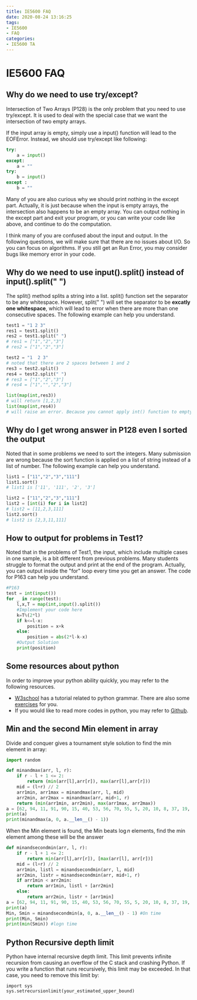 ```yaml
---
title: IE5600 FAQ
date: 2020-08-24 13:16:25
tags:
- IE5600
- FAQ
categories:
- IE5600 TA
---
```


# IE5600 FAQ

## Why do we need to use try/except?

Intersection of Two Arrays (P128) is the only problem that you need to use try/except. It is used to deal with the special case that we want the intersection of two empty arrays.

If the input array is empty, simply use a input() function will lead to the EOFError. Instead, we should use try/except like following:
```python
try:
	a = input()
except:
	a = ""
try:
	b = input()
except :
	b = ""
```

Many of you are also curious why we should print nothing in the except part. Actually, it is just because when the input is empty arrays, the intersection also happens to be an empty array. You can output nothing in the except part and exit your program, or you can write your code like above, and continue to do the computation.

I think many of you are confused about the input and output. In the following questions, we will make sure that there are no issues about I/O. So you can focus on algorithms. If you still get an Run Error, you may consider bugs like memory error in your code.

## Why do we need to use input().split() instead of input().split(" ")

The split() method splits a string into a list. split() function set the separator to be any whitespace. However, split(" ") will set the separator to be **excatly one whitespace**, which will lead to error when there are more than one consecutive spaces. The following example can help you understand.
```python
test1 = "1 2 3"
res1 = test1.split()
res2 = test1.split(" ")
# res1 = ["1","2","3"]
# res2 = ["1","2","3"]

test2 = "1  2 3"
# noted that there are 2 spaces between 1 and 2
res3 = test2.split()
res4 = test2.split(" ")
# res3 = ["1","2","3"]
# res4 = ["1","","2","3"]

list(map(int,res3))
# will return [1,2,3]
list(map(int,res4))
# will raise an error. Because you cannot apply int() function to empty string "".
```

## Why do I get wrong answer in P128 even I sorted the output

Noted that in some problems we need to sort the integers. Many submission are wrong because the sort function is applied on a list of string instead of a list of number. The following example can help you understand.
```python
list1 = ["11","2","3","111"]
list1.sort()
# list1 is ['11', '111', '2', '3']

list2 = ["11","2","3","111"]
list2 = [int(i) for i in list2]
# list2 = [11,2,3,111]
list2.sort()
# list2 is [2,3,11,111]
```

## How to output for problems in Test1?

Noted that in the problems of Test1, the input, which include multiple cases in one sample, is a bit different from previous problems. Many students struggle to format the output and print at the end of the program. Actually, you can output inside the "for" loop every time you get an answer.  The code for P163 can help you understand.

```python
#P163
test = int(input())
for _ in range(test):
    l,x,T = map(int,input().split())
    #Implement your code here
    k=T%(2*l)
    if k<=l-x:
        position = x+k 
    else:
        position = abs(2*l-k-x)
    #Output Solution
    print(position)
```

## Some resources about python

In order to improve your python ability quickly, you may refer to the following resources.

- [W3school](https://www.w3schools.com/python) has a tutorial related to python grammar. There are also some [exercises](https://www.w3schools.com/python/exercise.asp) for you.  
- If you would like to read more codes in python, you may refer to [Github](https://github.com/).




## Min and the second Min element in array

Divide and conquer gives a tournament style solution to find the min element in array:

```python
import random

def minandmax(arr, l, r):
    if r - l + 1 <= 2:
        return (min(arr[l],arr[r]), max(arr[l],arr[r]))
    mid = (l+r) // 2
    arr1min, arr1max = minandmax(arr, l, mid)
    arr2min, arr2max = minandmax(arr, mid+1, r)
    return (min(arr1min, arr2min), max(arr1max, arr2max))
a = [62, 94, 11, 91, 90, 15, 40, 53, 56, 70, 55, 5, 20, 10, 8, 37, 19, 50, 93, 10]
print(a)
print(minandmax(a, 0, a.__len__() - 1))
```



When the Min element is found, the Min beats $\log n$ elements, find the min element among these will be the answer

```python
def minandsecondmin(arr, l, r):
    if r - l + 1 <= 2:
        return min(arr[l],arr[r]), [max(arr[l], arr[r])]
    mid = (l+r) // 2
    arr1min, listl = minandsecondmin(arr, l, mid)
    arr2min, listr = minandsecondmin(arr, mid+1, r)
    if arr1min < arr2min:
        return arr1min, listl + [arr2min]
    else:
        return arr2min, listr + [arr1min]
a = [62, 94, 11, 91, 90, 15, 40, 53, 56, 70, 55, 5, 20, 10, 8, 37, 19, 50, 93, 10]
print(a)
Min, Smin = minandsecondmin(a, 0, a.__len__() - 1) #On time
print(Min, Smin)
print(min(Smin)) #logn time


```

## Python Recursive depth limit
Python have internal recursive depth limit. This limit prevents infinite recursion from causing an overflow of the C stack and crashing Python. If you write a function that runs recursively, this limit may be exceeded. In that case, you need to remove this limit by:

```
import sys
sys.setrecursionlimit(your_estimated_upper_bound)

```



